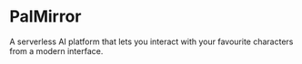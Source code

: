 # PalMirror

A serverless AI platform that lets you interact with your favourite characters from a modern interface.